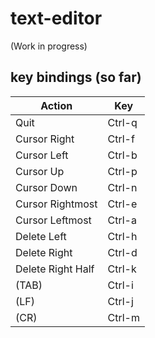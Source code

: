 # text-editor
(Work in progress)

## key bindings (so far)
|Action|Key|
|---|---|
|Quit|Ctrl-q|
|Cursor Right|Ctrl-f|
|Cursor Left|Ctrl-b|
|Cursor Up|Ctrl-p|
|Cursor Down|Ctrl-n|
|Cursor Rightmost|Ctrl-e|
|Cursor Leftmost|Ctrl-a|
|Delete Left|Ctrl-h|
|Delete Right|Ctrl-d|
|Delete Right Half|Ctrl-k|
|(TAB)|Ctrl-i|
|(LF)|Ctrl-j|
|(CR)|Ctrl-m|

